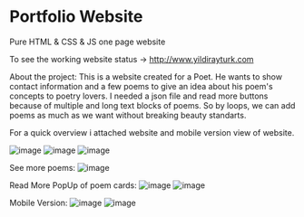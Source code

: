 # Portfolio Website
Pure HTML &amp; CSS &amp; JS one page website


To see the working website status  →  http://www.yildirayturk.com

About the project: 
This is a website created for a Poet. He wants to show contact information and a few poems to give an idea about his poem's concepts to poetry lovers.
I needed a json file and read more buttons because of multiple and long text blocks of poems. So by loops, we can add poems as much as we want without breaking beauty standarts. 

For a quick overview i attached website and mobile version view of website. 

![image](https://user-images.githubusercontent.com/69623465/224817264-037e4562-8b48-4f9f-a57f-8f4a24756af4.png)
![image](https://github.com/user-attachments/assets/d3aad92f-59a4-45fb-a943-9cb34b16ef92)
![image](https://user-images.githubusercontent.com/69623465/224817465-15faa720-cf76-4252-82c2-cc9a9d4fb252.png)

See more poems: 
![image](https://user-images.githubusercontent.com/69623465/224817603-13512a47-718d-443c-a003-1444c6058862.png)

Read More PopUp of poem cards: 
![image](https://user-images.githubusercontent.com/69623465/224817857-6ea2490f-f901-4b73-bf53-259a43a42d63.png)
![image](https://user-images.githubusercontent.com/69623465/224817965-ffbf21cd-5c62-4d49-9366-e1b110559a66.png)

Mobile Version: 
![image](https://github.com/user-attachments/assets/1f2219c2-69db-4b83-8f82-629236fb8cb9)
![image](https://user-images.githubusercontent.com/69623465/224819486-80c37d9a-3d14-4492-b428-17a1fee67fa6.png)



